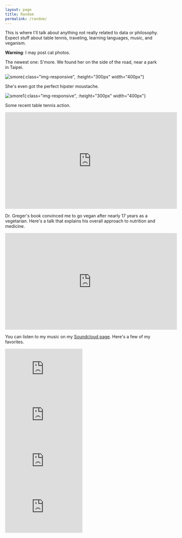 ```yaml
---
layout: page
title: Random
permalink: /random/
---
```


<p>This is where I'll talk about anything not really related to data or philosophy. Expect stuff about table tennis, traveling, learning languages, music, and veganism.</p>

<p> <b>Warning</b>: I may post cat photos. </p>

The newest one: S'more. We found her on the side of the road, near a park in Taipei.

![smore](./assets/smore1.JPG){:class="img-responsive", :height="300px" width="400px"}

She's even got the perfect hipster moustache. 

![smore1](./assets/smore2.JPG){:class="img-responsive", :height="300px" width="400px"}

Some recent table tennis action.
<iframe width="560" height="315" src="https://www.youtube.com/watch?v=zHUJxAMhQzQ" frameborder="0" allow="autoplay; encrypted-media" allowfullscreen></iframe>



Dr. Greger's book convinced me to go vegan after nearly 17 years as a vegetarian. Here's a talk that explains his overall approach to nutrition and medicine.
<iframe width="560" height="315" src="https://www.youtube.com/embed/lXXXygDRyBU" frameborder="0" allow="autoplay; encrypted-media" allowfullscreen></iframe>

You can listen to my music on my [Soundcloud page](https://soundcloud.com/mondegreene). Here's a few of my favorites.

<iframe width="50%" height="150" scrolling="no" frameborder="no" allow="autoplay" src="https://w.soundcloud.com/player/?url=https%3A//api.soundcloud.com/tracks/75814113&color=%23ff5500&auto_play=false&hide_related=false&show_comments=true&show_user=true&show_reposts=false&show_teaser=true&visual=true"></iframe>

<iframe width="50%" height="150" scrolling="no" frameborder="no" allow="autoplay" src="https://w.soundcloud.com/player/?url=https%3A//api.soundcloud.com/tracks/82815308&color=%23ff5500&auto_play=false&hide_related=false&show_comments=true&show_user=true&show_reposts=false&show_teaser=true&visual=true"></iframe>

<iframe width="50%" height="150" scrolling="no" frameborder="no" allow="autoplay" src="https://w.soundcloud.com/player/?url=https%3A//api.soundcloud.com/tracks/98575480&color=%23ff5500&auto_play=false&hide_related=false&show_comments=true&show_user=true&show_reposts=false&show_teaser=true&visual=true"></iframe>

<iframe width="50%" height="150" scrolling="no" frameborder="no" allow="autoplay" src="https://w.soundcloud.com/player/?url=https%3A//api.soundcloud.com/tracks/110933686&color=%23ff5500&auto_play=false&hide_related=false&show_comments=true&show_user=true&show_reposts=false&show_teaser=true&visual=true"></iframe>



